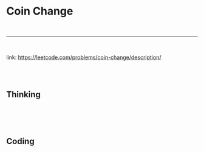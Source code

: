 # Coin Change

<br>

---

<br>

link: https://leetcode.com/problems/coin-change/description/

<br>
<br>

## Thinking

<br>



<br>
<br>

## Coding

```go

```